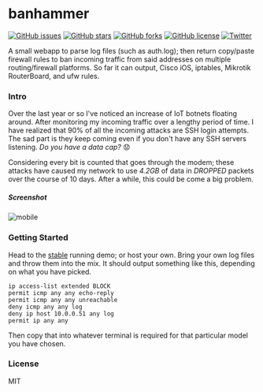 # banhammer

[![GitHub issues](https://img.shields.io/github/issues/thejordanprice/banhammer.svg)](https://github.com/thejordanprice/banhammer/issues)
[![GitHub stars](https://img.shields.io/github/stars/thejordanprice/banhammer.svg)](https://github.com/thejordanprice/banhammer/stargazers)
[![GitHub forks](https://img.shields.io/github/forks/thejordanprice/banhammer.svg)](https://github.com/thejordanprice/banhammer/network)
[![GitHub license](https://img.shields.io/github/license/thejordanprice/banhammer.svg)](https://github.com/thejordanprice/banhammer/blob/master/LICENSE)
[![Twitter](https://img.shields.io/twitter/url/https/github.com/thejordanprice/banhammer.svg?style=social)](https://twitter.com/intent/tweet?text=Wow:&url=https%3A%2F%2Fgithub.com%2Fthejordanprice%2Fbanhammer)

A small webapp to parse log files (such as auth.log); then return copy/paste firewall rules to ban incoming traffic from said addresses on multiple routing/firewall platforms. So far it can output, Cisco iOS, iptables, Mikrotik RouterBoard, and ufw rules.

### Intro

Over the last year or so I've noticed an increase of IoT botnets floating around. After monitoring my incoming traffic over a lengthy period of time. I have realized that 90% of all the incoming attacks are SSH login attempts. The sad part is they keep coming even if you don't have any SSH servers listening. *Do you have a data cap?* :worried:

Considering every bit is counted that goes through the modem; these attacks have caused my network to use *4.2GB* of data in *DROPPED* packets over the course of 10 days. After a while, this could be come a big problem.

##### Screenshot

![mobile](https://i.imgur.com/iiT2lq1.png)

### Getting Started

Head to the [stable](https://thejordanprice.github.io/banhammer) running demo; or host your own.
Bring your own log files and throw them into the mix. It should output something like this, depending on what you have picked.

    ip access-list extended BLOCK
    permit icmp any any echo-reply
    permit icmp any any unreachable
    deny icmp any any log
    deny ip host 10.0.0.51 any log
    permit ip any any

Then copy that into whatever terminal is required for that particular model you have chosen.

### License

MIT